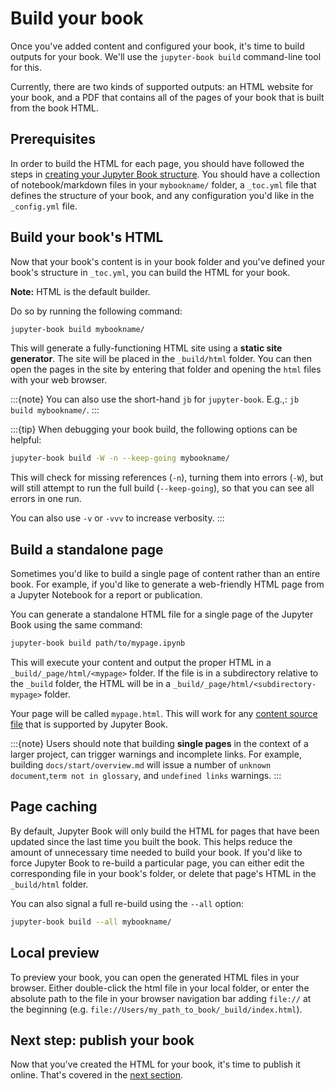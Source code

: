 # Build your book

Once you've added content and configured your book, it's time to
build outputs for your book.
We'll use the `jupyter-book build` command-line tool for this.

Currently, there are two kinds of supported outputs: an HTML website for your
book, and a PDF that contains all of the pages of your book that is built
from the book HTML.

## Prerequisites

In order to build the HTML for each page, you should have followed the steps
in [creating your Jupyter Book structure](./overview.md).
You should have a collection of notebook/markdown files in your `mybookname/` folder, a `_toc.yml` file
that defines the structure of your book, and any configuration you'd like
in the `_config.yml` file.

## Build your book's HTML

Now that your book's content is in your book folder and you've defined your book's structure in `_toc.yml`, you can build the HTML for your book.

**Note:** HTML is the default builder.

Do so by running the following command:

```bash
jupyter-book build mybookname/
```

This will generate a fully-functioning HTML site using a **static site generator**.
The site will be placed in the `_build/html` folder. You can then open the pages
in the site by entering that folder and opening the `html` files with your
web browser.

:::{note}
You can also use the short-hand `jb` for `jupyter-book`. E.g.,:
`jb build mybookname/`.
:::

:::{tip}
When debugging your book build, the following options can be helpful:

```bash
jupyter-book build -W -n --keep-going mybookname/
```

This will check for missing references (`-n`), turning them into errors (`-W`),
but will still attempt to run the full build (`--keep-going`),
so that you can see all errors in one run.

You can also use `-v` or `-vvv` to increase verbosity.
:::

## Build a standalone page

Sometimes you'd like to build a single page of content rather than an entire book.
For example, if you'd like to generate a web-friendly HTML page from a Jupyter Notebook for a report or publication.

You can generate a standalone HTML file for a single page of the Jupyter Book using the same command:

```bash
jupyter-book build path/to/mypage.ipynb
```

This will execute your content and output the proper HTML in a `_build/_page/html/<mypage>` folder.
If the file is in a subdirectory relative to the `_build` folder, the HTML  will be in a `_build/_page/html/<subdirectory-mypage>` folder.

Your page will be called `mypage.html`.
This will work for any [content source file](../file-types/index.md) that is supported by Jupyter Book.

:::{note}
Users should note that building **single pages** in the context of a larger project, can trigger warnings and incomplete links.
For example, building `docs/start/overview.md` will issue a number of `unknown document`,`term not in glossary`, and `undefined links` warnings.
:::

## Page caching

By default, Jupyter Book will only build the HTML for pages that have
been updated since the last time you built the book.
This helps reduce the amount of unnecessary time needed to build your book.
If you'd like to force Jupyter Book to re-build a particular page, you can either edit the
corresponding file in your book's folder, or delete that page's HTML in the `_build/html` folder.

You can also signal a full re-build using the `--all` option:

```bash
jupyter-book build --all mybookname/
```

## Local preview

To preview your book, you can open the generated HTML files in your browser.
Either double-click the html file in your local folder, or enter the absolute
path to the file in your browser navigation bar adding `file://` at the beginning
(e.g. `file://Users/my_path_to_book/_build/index.html`).

## Next step: publish your book

Now that you've created the HTML for your book, it's time to publish it online.
That's covered in the [next section](./publish.md).
